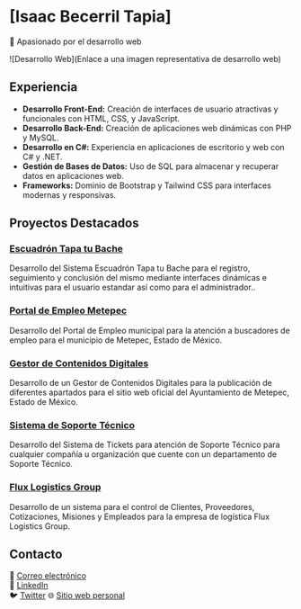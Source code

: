 # [Isaac Becerril Tapia]

🚀 Apasionado por el desarrollo web

![Desarrollo Web](Enlace a una imagen representativa de desarrollo web)

## Experiencia

- **Desarrollo Front-End:** Creación de interfaces de usuario atractivas y funcionales con HTML, CSS, y JavaScript.
- **Desarrollo Back-End:** Creación de aplicaciones web dinámicas con PHP y MySQL.
- **Desarrollo en C#:** Experiencia en aplicaciones de escritorio y web con C# y .NET.
- **Gestión de Bases de Datos:** Uso de SQL para almacenar y recuperar datos en aplicaciones web.
- **Frameworks:** Dominio de Bootstrap y Tailwind CSS para interfaces modernas y responsivas.

## Proyectos Destacados

### [Escuadrón Tapa tu Bache](https://sistemas.metepec.gob.mx/escuadron/login)
Desarrollo del Sistema Escuadrón Tapa tu Bache para el registro, seguimiento y conclusión del mismo mediante interfaces dinámicas e intuitivas para el usuario estandar así como para el administrador..

### [Portal de Empleo Metepec](https://metepec.gob.mx/)
Desarrollo del Portal de Empleo municipal para la atención a buscadores de empleo para el municipio de Metepec, Estado de México.

### [Gestor de Contenidos Digitales](https://metepec.gob.mx/)
Desarrollo de un Gestor de Contenidos Digitales para la publicación de diferentes apartados para el sitio web oficial del Ayuntamiento de Metepec, Estado de México.

### [Sistema de Soporte Técnico](#)
Desarrollo del Sistema de Tickets para atención de Soporte Técnico para cualquier compañía u organización que cuente con un departamento de Soporte Técnico.

### [Flux Logistics Group](https://fluxlogisticsgroup.com/)
Desarrollo de un sistema para el control de Clientes, Proveedores, Cotizaciones, Misiones y Empleados para la empresa de logística Flux Logistics Group.


## Contacto

📧 [Correo electrónico](isaacbtapia57@gmail.com)  
🔗 [LinkedIn](www.linkedin.com/in/isaac-tapia-499574207)  
🐦 [Twitter]([https://twitter.com/tuusuario](https://twitter.com/_isaact01))  
🌐 [Sitio web personal](#)
